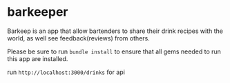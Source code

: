 # barkeeper


Barkeep is an app that allow bartenders to share their drink recipes with the world, as well see feedback(reviews) from others.

Please be sure to run `bundle install` to ensure that all gems needed to run this app are installed.

run `http://localhost:3000/drinks` for api

<!-- NOT SURE IF README MEETS REQUIREMENTS  -->

